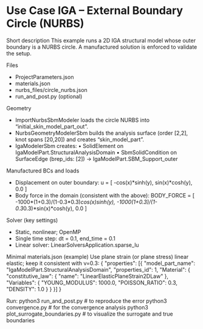 # Use Case IGA – External Boundary Circle (NURBS)

Short description
This example runs a 2D IGA structural model whose outer boundary is a NURBS circle. A manufactured solution is enforced to validate the setup.

Files
- ProjectParameters.json
- materials.json
- nurbs_files/circle_nurbs.json
- run_and_post.py (optional)

Geometry
- ImportNurbsSbmModeler loads the circle NURBS into “initial_skin_model_part_out”.
- NurbsGeometryModelerSbm builds the analysis surface (order [2,2], knot spans [20,20]) and creates “skin_model_part”.
- IgaModelerSbm creates:
  • SolidElement on IgaModelPart.StructuralAnalysisDomain
  • SbmSolidCondition on SurfaceEdge (brep_ids: [2]) → IgaModelPart.SBM_Support_outer

Manufactured BCs and loads
- Displacement on outer boundary:
  u = [ -cos(x)*sinh(y),  sin(x)*cosh(y), 0.0 ]
- Body force in the domain (consistent with the above):
  BODY_FORCE = [
    -1000*(1+0.3)/(1-0.3*0.3)*cos(x)*sinh(y),
    -1000*(1+0.3)/(1-0.3*0.3)*sin(x)*cosh(y),
    0.0
  ]

Solver (key settings)
- Static, nonlinear; OpenMP
- Single time step: dt = 0.1, end_time = 0.1
- Linear solver: LinearSolversApplication.sparse_lu

Minimal materials.json (example)
Use plane strain (or plane stress) linear elastic; keep it consistent with ν=0.3:
{
  "properties": [{
    "model_part_name": "IgaModelPart.StructuralAnalysisDomain",
    "properties_id": 1,
    "Material": {
      "constitutive_law": { "name": "LinearElasticPlaneStrain2DLaw" },
      "Variables": {
        "YOUNG_MODULUS": 1000.0,
        "POISSON_RATIO": 0.3,
        "DENSITY": 1.0
      }
    }
  }]
}

Run:
  python3 run_and_post.py        # to reproduce the error
  python3 convergence.py         # for the convergence analysis
  python3 plot_surrogate_boundaries.py  # to visualize the surrogate and true boundaries


